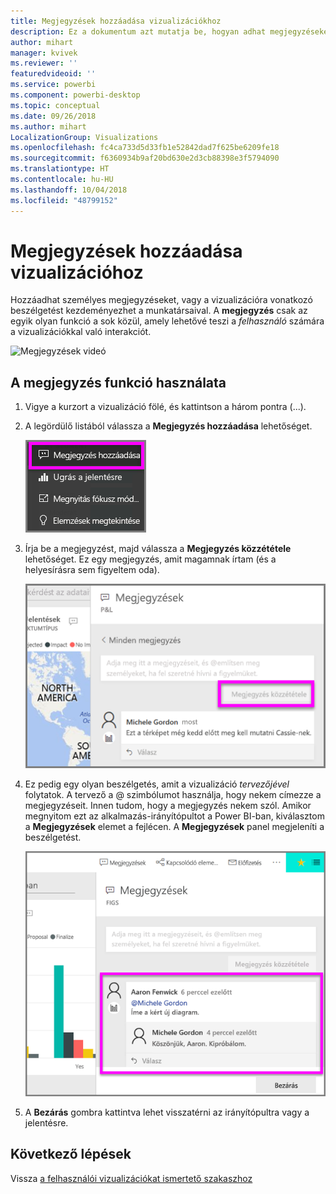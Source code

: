 ```yaml
---
title: Megjegyzések hozzáadása vizualizációkhoz
description: Ez a dokumentum azt mutatja be, hogyan adhat megjegyzéseket a vizualizációkhoz, és hogyan folytathat a vizualizációval kapcsolatos beszélgetéseket a megjegyzéseken keresztül.
author: mihart
manager: kvivek
ms.reviewer: ''
featuredvideoid: ''
ms.service: powerbi
ms.component: powerbi-desktop
ms.topic: conceptual
ms.date: 09/26/2018
ms.author: mihart
LocalizationGroup: Visualizations
ms.openlocfilehash: fc4ca733d5d33fb1e52842dad7f625be6209fe18
ms.sourcegitcommit: f6360934b9af20bd630e2d3cb88398e3f5794090
ms.translationtype: HT
ms.contentlocale: hu-HU
ms.lasthandoff: 10/04/2018
ms.locfileid: "48799152"
---
```

# <a name="add-comments-to-a-visualization"></a>Megjegyzések hozzáadása vizualizációhoz
Hozzáadhat személyes megjegyzéseket, vagy a vizualizációra vonatkozó beszélgetést kezdeményezhet a munkatársaival. A **megjegyzés** csak az egyik olyan funkció a sok közül, amely lehetővé teszi a *felhasználó* számára a vizualizációkkal való interakciót. 

![Megjegyzések videó](media/end-user-comment/comment.gif)

## <a name="how-to-use-the-comment-feature"></a>A megjegyzés funkció használata

1. Vigye a kurzort a vizualizáció fölé, és kattintson a három pontra (...).    
2. A legördülő listából válassza a **Megjegyzés hozzáadása** lehetőséget.

    ![A Megjegyzés hozzáadása a lista első eleme](media/end-user-comment/power-bi-comment.png)  

3.  Írja be a megjegyzést, majd válassza a **Megjegyzés közzététele** lehetőséget. Ez egy megjegyzés, amit magamnak írtam (és a helyesírásra sem figyeltem oda).

    ![Saját magunknak szóló megjegyzés hozzáadása](media/end-user-comment/power-bi-comment-self2.png)  

4. Ez pedig egy olyan beszélgetés, amit a vizualizáció *tervezőjével* folytatok. A tervező a @ szimbólumot használja, hogy nekem címezze a megjegyzéseit. Innen tudom, hogy a megjegyzés nekem szól. Amikor megnyitom ezt az alkalmazás-irányítópultot a Power BI-ban, kiválasztom a **Megjegyzések** elemet a fejlécen. A **Megjegyzések** panel megjeleníti a beszélgetést. 

    ![Megemlítés hozzáadása megjegyzéshez](media/end-user-comment/power-bi-comment-mention.png)  


5. A **Bezárás** gombra kattintva lehet visszatérni az irányítópultra vagy a jelentésre.

## <a name="next-steps"></a>Következő lépések
Vissza [a felhasználói vizualizációkat ismertető szakaszhoz](end-user-visualizations.md)    
<!--[Select a visualization to open a report](end-user-open-report.md)-->